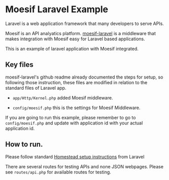# Moesif Laravel Example

Laravel is a web application framework that many developers to serve APIs.

Moesif is an API analyatics platform. [moesif-laravel](https://github.com/Moesif/moesif-laravel)
is a middleware that makes integration with Moesif easy for Laravel based applications.

This is an example of laravel application with Moesif integrated.

## Key files

moesif-laravel's github readme already documented the steps for setup,
so following those instruction, these files are modified in relation to the
standard files of Laravel app.

- `app/Http/Kernel.php` added Moesif middleware.

- `config/moesif.php` this is the settings for Moesif Middleware.

If you are going to run this example, please remember to go to `config/moesif.php`
and update with application id with your actual application id.

## How to run.

Please follow standard [Homestead setup instructions](https://laravel.com/docs/4.2/homestead) from Laravel

There are several routes for testing APIs and none JSON webpages.
Please see `routes/api.php` for available routes for testing.  
